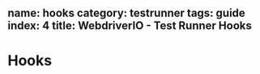 name: hooks
category: testrunner
tags: guide
index: 4
title: WebdriverIO - Test Runner Hooks
---

Hooks
=====